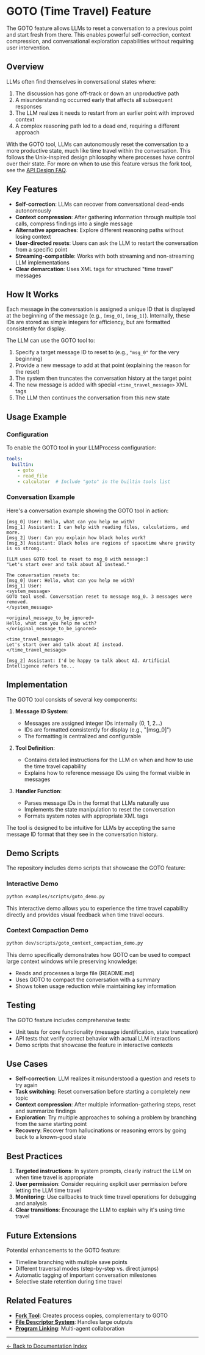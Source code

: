 # GOTO (Time Travel) Feature

The GOTO feature allows LLMs to reset a conversation to a previous point and start fresh from there. This enables powerful self-correction, context compression, and conversational exploration capabilities without requiring user intervention.

## Overview

LLMs often find themselves in conversational states where:
1. The discussion has gone off-track or down an unproductive path
2. A misunderstanding occurred early that affects all subsequent responses
3. The LLM realizes it needs to restart from an earlier point with improved context
4. A complex reasoning path led to a dead end, requiring a different approach

With the GOTO tool, LLMs can autonomously reset the conversation to a more productive state, much like time travel within the conversation. This follows the Unix-inspired design philosophy where processes have control over their state. For more on when to use this feature versus the fork tool, see the [API Design FAQ](../FAQ.md#when-to-use-fork-and-goto).

## Key Features

- **Self-correction**: LLMs can recover from conversational dead-ends autonomously
- **Context compression**: After gathering information through multiple tool calls, compress findings into a single message
- **Alternative approaches**: Explore different reasoning paths without losing context
- **User-directed resets**: Users can ask the LLM to restart the conversation from a specific point
- **Streaming-compatible**: Works with both streaming and non-streaming LLM implementations
- **Clear demarcation**: Uses XML tags for structured "time travel" messages

## How It Works

Each message in the conversation is assigned a unique ID that is displayed at the beginning of the message (e.g., `[msg_0]`, `[msg_1]`). Internally, these IDs are stored as simple integers for efficiency, but are formatted consistently for display.

The LLM can use the GOTO tool to:

1. Specify a target message ID to reset to (e.g., `"msg_0"` for the very beginning)
2. Provide a new message to add at that point (explaining the reason for the reset)
3. The system then truncates the conversation history at the target point
4. The new message is added with special `<time_travel_message>` XML tags
5. The LLM then continues the conversation from this new state

## Usage Example

### Configuration

To enable the GOTO tool in your LLMProcess configuration:

```yaml
tools:
  builtin:
    - goto
    - read_file
    - calculator  # Include "goto" in the builtin tools list
```

### Conversation Example

Here's a conversation example showing the GOTO tool in action:

```
[msg_0] User: Hello, what can you help me with?
[msg_1] Assistant: I can help with reading files, calculations, and more.
[msg_2] User: Can you explain how black holes work?
[msg_3] Assistant: Black holes are regions of spacetime where gravity is so strong...

[LLM uses GOTO tool to reset to msg_0 with message:]
"Let's start over and talk about AI instead."

The conversation resets to:
[msg_0] User: Hello, what can you help me with?
[msg_1] User:
<system_message>
GOTO tool used. Conversation reset to message msg_0. 3 messages were removed.
</system_message>

<original_message_to_be_ignored>
Hello, what can you help me with?
</original_message_to_be_ignored>

<time_travel_message>
Let's start over and talk about AI instead.
</time_travel_message>

[msg_2] Assistant: I'd be happy to talk about AI. Artificial Intelligence refers to...
```

## Implementation

The GOTO tool consists of several key components:

1. **Message ID System**:
   - Messages are assigned integer IDs internally (0, 1, 2...)
   - IDs are formatted consistently for display (e.g., "[msg_0]")
   - The formatting is centralized and configurable

2. **Tool Definition**:
   - Contains detailed instructions for the LLM on when and how to use the time travel capability
   - Explains how to reference message IDs using the format visible in messages

3. **Handler Function**:
   - Parses message IDs in the format that LLMs naturally use
   - Implements the state manipulation to reset the conversation
   - Formats system notes with appropriate XML tags

The tool is designed to be intuitive for LLMs by accepting the same message ID format
that they see in the conversation history.

## Demo Scripts

The repository includes demo scripts that showcase the GOTO feature:

### Interactive Demo

```bash
python examples/scripts/goto_demo.py
```

This interactive demo allows you to experience the time travel capability directly and provides visual feedback when time travel occurs.

### Context Compaction Demo

```bash
python dev/scripts/goto_context_compaction_demo.py
```

This demo specifically demonstrates how GOTO can be used to compact large context windows while preserving knowledge:
- Reads and processes a large file (README.md)
- Uses GOTO to compact the conversation with a summary
- Shows token usage reduction while maintaining key information

## Testing

The GOTO feature includes comprehensive tests:
- Unit tests for core functionality (message identification, state truncation)
- API tests that verify correct behavior with actual LLM interactions
- Demo scripts that showcase the feature in interactive contexts

## Use Cases

- **Self-correction**: LLM realizes it misunderstood a question and resets to try again
- **Task switching**: Reset conversation before starting a completely new topic
- **Context compression**: After multiple information-gathering steps, reset and summarize findings
- **Exploration**: Try multiple approaches to solving a problem by branching from the same starting point
- **Recovery**: Recover from hallucinations or reasoning errors by going back to a known-good state

## Best Practices

1. **Targeted instructions**: In system prompts, clearly instruct the LLM on when time travel is appropriate
2. **User permission**: Consider requiring explicit user permission before letting the LLM time travel
3. **Monitoring**: Use callbacks to track time travel operations for debugging and analysis
4. **Clear transitions**: Encourage the LLM to explain why it's using time travel

## Future Extensions

Potential enhancements to the GOTO feature:
- Timeline branching with multiple save points
- Different traversal modes (step-by-step vs. direct jumps)
- Automatic tagging of important conversation milestones
- Selective state retention during time travel

## Related Features

- **[Fork Tool](./fork-feature.md)**: Creates process copies, complementary to GOTO
- **[File Descriptor System](./file-descriptor-system.md)**: Handles large outputs
- **[Program Linking](./program-linking.md)**: Multi-agent collaboration

---
[← Back to Documentation Index](index.md)
